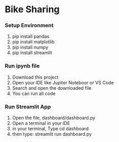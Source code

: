 # Bike Sharing

### Setup Environment

1. pip install pandas
2. pip install matplotlib
3. pip install numpy
4. pip install streamlit

### Run ipynb file

1. Download this project
2. Open your IDE like Jupiter Noteboor or VS Code
3. Search and open the downloaded file
4. You can run all code

### Run Streamlit App

1. Open the file, dashboard/dashboard.py
2. Open a terminal in your IDE
3. in your terminal, Type cd dashboard
4. then type: streamlit run dashboard.py
